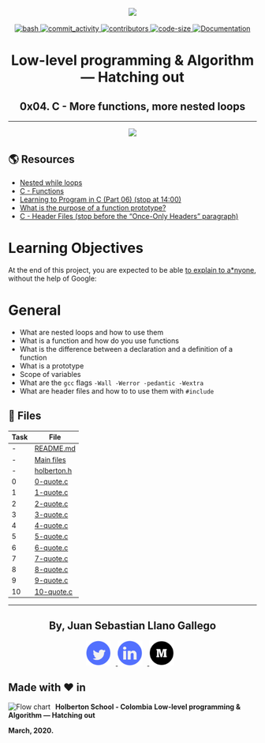 <p align="center">
     <p align="center">
          <img src="https://www.holbertonschool.com/holberton-logo.png" width="360"/>
     </p>
     <p align="center">
          <a href="https://github.com/ellerbrock/open-source-badges/">
               <img alt="bash" src="https://badges.frapsoft.com/bash/v1/bash.png?v=103" target="_blank" />
          </a>
          <a href="https://github.com/llanojs/holbertonschool-low_level_programming/commits/master">
               <img alt="commit_activity" src="https://img.shields.io/github/commit-activity/y/llanojs/holbertonschool-low_level_programming" target="_blank" />
          </a>
          <a href="https://github.com/llanojs/holbertonschool-low_level_programming/graphs/contributors">
               <img alt="contributors" src="https://img.shields.io/github/contributors/llanojs/holbertonschool-low_level_programming" target="_blank" />
          </a>
          <a href="https://github.com/llanojs/holbertonschool-low_level_programming" target="_blank">
               <img alt="code-size" src="https://img.shields.io/github/languages/code-size/llanojs/holbertonschool-low_level_programming" />
          </a>
          <a href="https://github.com/llanojs/holbertonschool-low_level_programming" target="_blank">
               <img alt="Documentation" src="https://img.shields.io/badge/documentation-yes-brightgreen.svg" />
          </a>
     </p>
</p>

<h1 align="center">Low-level programming & Algorithm ― Hatching out</h1>

<h2 align="center">0x04. C - More functions, more nested loops</h2>

---
<p align="center">
    <img src="https://s3.amazonaws.com/intranet-projects-files/holbertonschool-low_level_programming/212/cisfun.jpg" width="500"/>
</p>

## :earth_americas: Resources  


*    [Nested while loops](https://www.youtube.com/watch?v=Z3iGeQ1gIss)
*    [C - Functions](https://www.youtube.com/watch?v=qMlnFwYdqIw)
*    [Learning to Program in C (Part 06) (stop at 14:00)](https://www.geeksforgeeks.org/what-is-the-purpose-of-a-function-prototype/)
*    [What is the purpose of a function prototype?](https://www.tutorialspoint.com/cprogramming/c_header_files.htm)
*    [C - Header Files (stop before the “Once-Only Headers” paragraph)](https://en.wikipedia.org/wiki/Debugging)

# Learning Objectives

At the end of this project, you are expected to be able [to explain to a*nyone](https://fs.blog/2012/04/feynman-technique/), without the help of Google:
# General
    
*    What are nested loops and how to use them
*    What is a function and how do you use functions
*    What is the difference between a declaration and a definition of a function
*    What is a prototype
*    Scope of variables
*    What are the `gcc` flags `-Wall -Werror -pedantic -Wextra`
*    What are header files and how to to use them with `#include`

## :memo: Files 
Task|File
---|---
-|[README.md](./README.md) 
-|[Main files](./main_files) 
-|[holberton.h](./holberton.h)
0|[0-quote.c](./0-quote.c)
1|[1-quote.c](./1-quote.c)
2|[2-quote.c](./2-quote.c)
3|[3-quote.c](./3-quote.c)
4|[4-quote.c](./4-quote.c)
5|[5-quote.c](./5-printf.c)
6|[6-quote.c](./6-quote.c)
7|[7-quote.c](./7-quote.c)
8|[8-quote.c](./8-quote.c)
9|[9-quote.c](./9-quote.c)
10|[10-quote.c](./10-quote.c)

---

<p align="center">
    <h2 align="center">By, Juan Sebastian Llano Gallego</h2>
      <p align="center">
        <a href="https://twitter.com/llanoJS" target="_blank">
            <img alt="twitter_page" src="https://raw.githubusercontent.com/EckoJuan/Readme_template/master/images/twitter.png" style="float: center; margin-right: 10px" height="50" width="50">
        </a>
        <a href="https://www.linkedin.com/in/juansllano/" target="_blank">
            <img alt="linkedin_page" src="https://raw.githubusercontent.com/EckoJuan/Readme_template/master/images/linkedin.png" style="float: center; margin-right: 10px" height="50"  width="50">
        </a>
        <a href="https://medium.com/@juanllano93" target="_blank">
            <img alt="medium_page" src="https://raw.githubusercontent.com/EckoJuan/Readme_template/master/images/medium.png" style="float: center; margin-right: 10px" height="50" width="50">
        </a>
      </p>
</p>

## Made with :heart: in
<img src="https://www.holbertonschool.com/holberton-logo.png"
     alt="Flow chart"
     style="float: left; margin-right: 10px;">

**Holberton School - Colombia**
**Low-level programming & Algorithm ― Hatching out**

**March, 2020.**